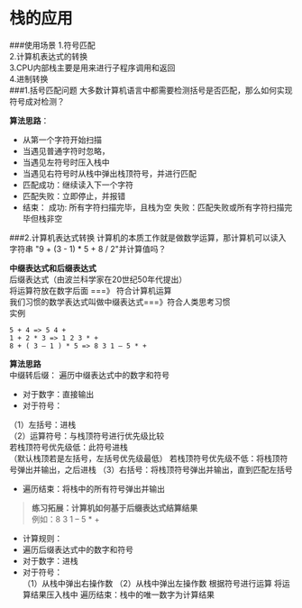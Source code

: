 # 栈的应用
###使用场景
1.符号匹配  
2.计算机表达式的转换  
3.CPU内部栈主要是用来进行子程序调用和返回  
4.进制转换  
###1.括号匹配问题
大多数计算机语言中都需要检测括号是否匹配，那么如何实现符号成对检测？  

**算法思路**：
* 从第一个字符开始扫描
* 当遇见普通字符时忽略，
* 当遇见左符号时压入栈中
* 当遇见右符号时从栈中弹出栈顶符号，并进行匹配
* 匹配成功：继续读入下一个字符
* 匹配失败：立即停止，并报错
* 结束：
  成功: 所有字符扫描完毕，且栈为空
  失败：匹配失败或所有字符扫描完毕但栈非空


###2.计算机表达式转换
计算机的本质工作就是做数学运算，那计算机可以读入字符串
"9 + (3 - 1) * 5 + 8 / 2"并计算值吗？

**中缀表达式和后缀表达式**  
后缀表达式（由波兰科学家在20世纪50年代提出）  
将运算符放在数字后面 ===》 符合计算机运算  
我们习惯的数学表达式叫做中缀表达式===》符合人类思考习惯  
实例
```
5 + 4 => 5 4 +    
1 + 2 * 3 => 1 2 3 * +    
8 + ( 3 – 1 ) * 5 => 8 3 1 – 5 * +  
```
**算法思路**  
中缀转后缀：
遍历中缀表达式中的数字和符号
* 对于数字：直接输出
* 对于符号：  

（1）左括号：进栈        
（2）运算符号：与栈顶符号进行优先级比较    
若栈顶符号优先级低：此符号进栈  
（默认栈顶若是左括号，左括号优先级最低）
若栈顶符号优先级不低：将栈顶符号弹出并输出，之后进栈
（3）右括号：将栈顶符号弹出并输出，直到匹配左括号   
* 遍历结束：将栈中的所有符号弹出并输出


> **练习拓展：计算机如何基于后缀表达式结算结果**  
> 例如：8 3 1 – 5 * +
* 计算规则：  
* 遍历后缀表达式中的数字和符号  
* 对于数字：进栈  
* 对于符号：  
  （1）从栈中弹出右操作数
  （2）从栈中弹出左操作数
  根据符号进行运算
  将运算结果压入栈中
遍历结束：栈中的唯一数字为计算结果
